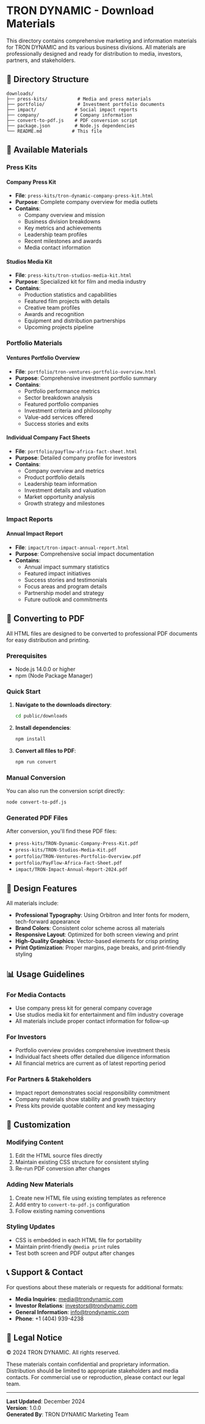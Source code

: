 # TRON DYNAMIC - Download Materials

This directory contains comprehensive marketing and information materials for TRON DYNAMIC and its various business divisions. All materials are professionally designed and ready for distribution to media, investors, partners, and stakeholders.

## 📁 Directory Structure

```
downloads/
├── press-kits/           # Media and press materials
├── portfolio/            # Investment portfolio documents
├── impact/              # Social impact reports
├── company/             # Company information
├── convert-to-pdf.js    # PDF conversion script
├── package.json         # Node.js dependencies
└── README.md           # This file
```

## 📄 Available Materials

### Press Kits

#### Company Press Kit
- **File**: `press-kits/tron-dynamic-company-press-kit.html`
- **Purpose**: Complete company overview for media outlets
- **Contains**: 
  - Company overview and mission
  - Business division breakdowns
  - Key metrics and achievements
  - Leadership team profiles
  - Recent milestones and awards
  - Media contact information

#### Studios Media Kit
- **File**: `press-kits/tron-studios-media-kit.html`
- **Purpose**: Specialized kit for film and media industry
- **Contains**:
  - Production statistics and capabilities
  - Featured film projects with details
  - Creative team profiles
  - Awards and recognition
  - Equipment and distribution partnerships
  - Upcoming projects pipeline

### Portfolio Materials

#### Ventures Portfolio Overview
- **File**: `portfolio/tron-ventures-portfolio-overview.html`
- **Purpose**: Comprehensive investment portfolio summary
- **Contains**:
  - Portfolio performance metrics
  - Sector breakdown analysis
  - Featured portfolio companies
  - Investment criteria and philosophy
  - Value-add services offered
  - Success stories and exits

#### Individual Company Fact Sheets
- **File**: `portfolio/payflow-africa-fact-sheet.html`
- **Purpose**: Detailed company profile for investors
- **Contains**:
  - Company overview and metrics
  - Product portfolio details
  - Leadership team information
  - Investment details and valuation
  - Market opportunity analysis
  - Growth strategy and milestones

### Impact Reports

#### Annual Impact Report
- **File**: `impact/tron-impact-annual-report.html`
- **Purpose**: Comprehensive social impact documentation
- **Contains**:
  - Annual impact summary statistics
  - Featured impact initiatives
  - Success stories and testimonials
  - Focus areas and program details
  - Partnership model and strategy
  - Future outlook and commitments

## 🔄 Converting to PDF

All HTML files are designed to be converted to professional PDF documents for easy distribution and printing.

### Prerequisites

- Node.js 14.0.0 or higher
- npm (Node Package Manager)

### Quick Start

1. **Navigate to the downloads directory**:
   ```bash
   cd public/downloads
   ```

2. **Install dependencies**:
   ```bash
   npm install
   ```

3. **Convert all files to PDF**:
   ```bash
   npm run convert
   ```

### Manual Conversion

You can also run the conversion script directly:

```bash
node convert-to-pdf.js
```

### Generated PDF Files

After conversion, you'll find these PDF files:

- `press-kits/TRON-Dynamic-Company-Press-Kit.pdf`
- `press-kits/TRON-Studios-Media-Kit.pdf`
- `portfolio/TRON-Ventures-Portfolio-Overview.pdf`
- `portfolio/PayFlow-Africa-Fact-Sheet.pdf`
- `impact/TRON-Impact-Annual-Report-2024.pdf`

## 🎨 Design Features

All materials include:

- **Professional Typography**: Using Orbitron and Inter fonts for modern, tech-forward appearance
- **Brand Colors**: Consistent color scheme across all materials
- **Responsive Layout**: Optimized for both screen viewing and print
- **High-Quality Graphics**: Vector-based elements for crisp printing
- **Print Optimization**: Proper margins, page breaks, and print-friendly styling

## 📊 Usage Guidelines

### For Media Contacts
- Use company press kit for general company coverage
- Use studios media kit for entertainment and film industry coverage
- All materials include proper contact information for follow-up

### For Investors
- Portfolio overview provides comprehensive investment thesis
- Individual fact sheets offer detailed due diligence information
- All financial metrics are current as of latest reporting period

### For Partners & Stakeholders
- Impact report demonstrates social responsibility commitment
- Company materials show stability and growth trajectory
- Press kits provide quotable content and key messaging

## 🔧 Customization

### Modifying Content
1. Edit the HTML source files directly
2. Maintain existing CSS structure for consistent styling
3. Re-run PDF conversion after changes

### Adding New Materials
1. Create new HTML file using existing templates as reference
2. Add entry to `convert-to-pdf.js` configuration
3. Follow existing naming conventions

### Styling Updates
- CSS is embedded in each HTML file for portability
- Maintain print-friendly `@media print` rules
- Test both screen and PDF output after changes

## 📞 Support & Contact

For questions about these materials or requests for additional formats:

- **Media Inquiries**: media@trondynamic.com
- **Investor Relations**: investors@trondynamic.com
- **General Information**: info@trondynamic.com
- **Phone**: +1 (404) 939-4238

## 📜 Legal Notice

© 2024 TRON DYNAMIC. All rights reserved.

These materials contain confidential and proprietary information. Distribution should be limited to appropriate stakeholders and media contacts. For commercial use or reproduction, please contact our legal team.

---

**Last Updated**: December 2024  
**Version**: 1.0.0  
**Generated By**: TRON DYNAMIC Marketing Team 
